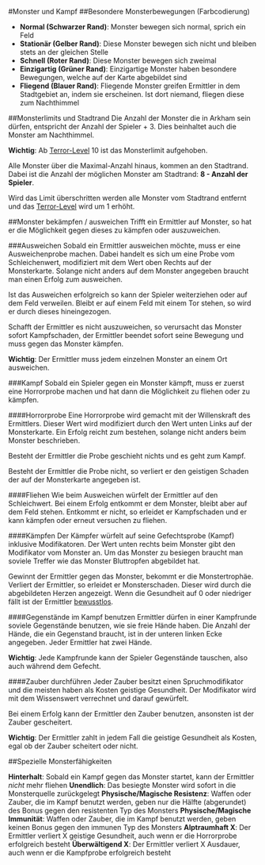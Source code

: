 #Monster und Kampf
##Besondere Monsterbewegungen (Farbcodierung)
- **Normal (Schwarzer Rand)**: Monster bewegen sich normal, sprich ein Feld
- **Stationär (Gelber Rand)**: Diese Monster bewegen sich nicht und bleiben stets an der gleichen Stelle
- **Schnell (Roter Rand)**: Diese Monster bewegen sich zweimal
- **Einzigartig (Grüner Rand)**: Einzigartige Monster haben besondere Bewegungen, welche auf der Karte abgebildet sind
- **Fliegend (Blauer Rand)**: Fliegende Monster greifen Ermittler in dem Stadtgebiet an, indem sie erscheinen. Ist dort niemand, fliegen diese zum Nachthimmel

##Monsterlimits und Stadtrand
Die Anzahl der Monster die in Arkham sein dürfen, entspricht der Anzahl der Spieler + 3. Dies beinhaltet auch die Monster am Nachthimmel.

**Wichtig**: Ab [Terror-Level](spielbrett.md) 10 ist das Monsterlimit aufgehoben.

Alle Monster über die Maximal-Anzahl hinaus, kommen an den Stadtrand. Dabei ist die Anzahl der möglichen Monster am Stadtrand: **8 - Anzahl der Spieler**.

Wird das Limit überschritten werden alle Monster vom Stadtrand entfernt und das [Terror-Level](spielbrett.md) wird um 1 erhöht.

##Monster bekämpfen / ausweichen
Trifft ein Ermittler auf Monster, so hat er die Möglichkeit gegen dieses zu kämpfen oder auszuweichen.

###Ausweichen
Sobald ein Ermittler ausweichen möchte, muss er eine Ausweichenprobe machen. Dabei handelt es sich um eine Probe vom Schleichenwert, modifiziert mit dem Wert oben Rechts auf der Monsterkarte. Solange nicht anders auf dem Monster angegeben braucht man einen Erfolg zum ausweichen.

Ist das Ausweichen erfolgreich so kann der Spieler weiterziehen oder auf dem Feld verweilen. Bleibt er auf einem Feld mit einem Tor stehen, so wird er durch dieses hineingezogen.

Schafft der Ermittler es nicht auszuweichen, so verursacht das Monster sofort Kampfschaden, der Ermittler beendet sofort seine Bewegung und muss gegen das Monster kämpfen.

**Wichtig**: Der Ermittler muss jedem einzelnen Monster an einem Ort ausweichen.

###Kampf
Sobald ein Spieler gegen ein Monster kämpft, muss er zuerst eine Horrorprobe machen und hat dann die Möglichkeit zu fliehen oder zu kämpfen.

####Horrorprobe
Eine Horrorprobe wird gemacht mit der Willenskraft des Ermittlers. Dieser Wert wird modifiziert durch den Wert unten Links auf der Monsterkarte. Ein Erfolg reicht zum bestehen, solange nicht anders beim Monster beschrieben.

Besteht der Ermittler die Probe geschieht nichts und es geht zum Kampf.

Besteht der Ermittler die Probe nicht, so verliert er den geistigen Schaden der auf der Monsterkarte angegeben ist.

####Fliehen
Wie beim Ausweichen würfelt der Ermittler auf den Schleichwert. Bei einem Erfolg entkommt er dem Monster, bleibt aber auf dem Feld stehen.
Entkommt er nicht, so erleidet er Kampfschaden und er kann kämpfen oder erneut versuchen zu fliehen.

####Kämpfen
Der Kämpfer würfelt auf seine Gefechtsprobe (Kampf) inklusive Modifikatoren. Der Wert unten rechts beim Monster gibt den Modifikator vom Monster an. Um das Monster zu besiegen braucht man soviele Treffer wie das Monster Bluttropfen abgebildet hat.

Gewinnt der Ermittler gegen das Monster, bekommt er die Monstertrophäe. Verliert der Ermittler, so erleidet er Monsterschaden. Dieser wird durch die abgebildeten Herzen angezeigt. Wenn die Gesundheit auf 0 oder niedriger fällt ist der Ermittler [bewusstlos](ermittler.md).

####Gegenstände im Kampf benutzen
Ermittler dürfen in einer Kampfrunde soviele Gegenstände benutzen, wie sie freie Hände haben. Die Anzahl der Hände, die ein Gegenstand braucht, ist in der unteren linken Ecke angegeben. Jeder Ermittler hat zwei Hände.

**Wichtig**: Jede Kampfrunde kann der Spieler Gegenstände tauschen, also auch während dem Gefecht.

####Zauber durchführen
Jeder Zauber besitzt einen Spruchmodifikator und die meisten haben als Kosten geistige Gesundheit. Der Modifikator wird mit dem Wissenswert verrechnet und darauf gewürfelt.

Bei einem Erfolg kann der Ermittler den Zauber benutzen, ansonsten ist der Zauber gescheitert.

**Wichtig**: Der Ermittler zahlt in jedem Fall die geistige Gesundheit als Kosten, egal ob der Zauber scheitert oder nicht.

##Spezielle Monsterfähigkeiten

**Hinterhalt**: Sobald ein Kampf gegen das Monster startet, kann der Ermittler _nicht_ mehr fliehen
**Unendlich**: Das besiegte Monster wird sofort in die Monsterquelle zurückgelegt
**Physische/Magische Resistenz**: Waffen oder Zauber, die im Kampf benutzt werden, geben nur die Hälfte (abgerundet) des Bonus gegen den resistenten Typ des Monsters
**Physische/Magische Immunität**: Waffen oder Zauber, die im Kampf benutzt werden, geben keinen Bonus gegen den immunen Typ des Monsters
**Alptraumhaft X**: Der Ermittler verliert X geistige Gesundheit, auch wenn er die Horrorprobe erfolgreich besteht
**Überwältigend X**: Der Ermittler verliert X Ausdauer, auch wenn er die Kampfprobe erfolgreich besteht
